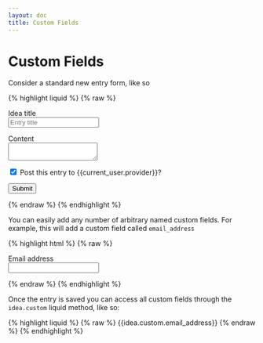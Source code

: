 ```yaml
---
layout: doc
title: Custom Fields
---
```


# Custom Fields

Consider a standard new entry form, like so

{% highlight liquid %}
{% raw %}
<form action="{{rusic.permalink}}/ideas" method="post">
  <p>
    <label for="idea_title">Idea title</label><br />
    <input type="text" name="idea[title]" class="title" id="idea_title" placeholder="Entry title" />
  </p>
  <p>
    <label for="idea_content">Content</label><br />
    <textarea name="idea[content]" id="idea_content"></textarea>
  </p>
  <p>
    <input type="checkbox" name="idea[should_post_to_social]" value="1" checked /> Post this entry to {{current_user.provider}}?
  </p>
  <p>
    <input type="submit" value="Submit">
  </p>
</form>
{% endraw %}
{% endhighlight %}


You can easily add any number of arbitrary named custom fields. For example, this will add a custom field called `email_address`

{% highlight html %}
{% raw %}
<p>
  <label for="idea_custom_email_address">Email address</label><br />
  <input type="text" name="idea[custom][email_address]" id="idea_custom_email_address" />
</p>
{% endraw %}
{% endhighlight %}

Once the entry is saved you can access all custom fields through the `idea.custom` liquid method, like so:

{% highlight liquid %}
{% raw %}
{{idea.custom.email_address}}
{% endraw %}
{% endhighlight %}

